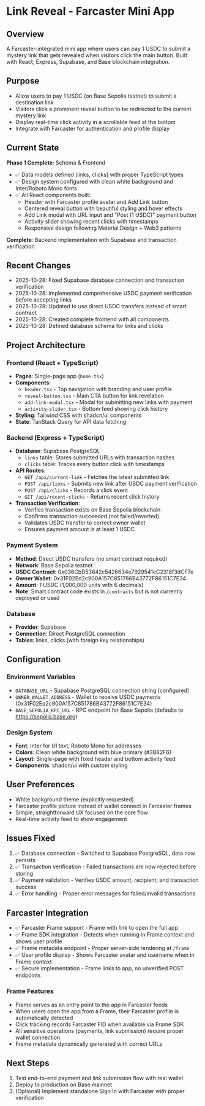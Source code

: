 # Link Reveal - Farcaster Mini App

## Overview
A Farcaster-integrated mini app where users can pay 1 USDC to submit a mystery link that gets revealed when visitors click the main button. Built with React, Express, Supabase, and Base blockchain integration.

## Purpose
- Allow users to pay 1 USDC (on Base Sepolia testnet) to submit a destination link
- Visitors click a prominent reveal button to be redirected to the current mystery link
- Display real-time click activity in a scrollable feed at the bottom
- Integrate with Farcaster for authentication and profile display

## Current State
**Phase 1 Complete**: Schema & Frontend
- ✅ Data models defined (links, clicks) with proper TypeScript types
- ✅ Design system configured with clean white background and Inter/Roboto Mono fonts
- ✅ All React components built:
  - Header with Farcaster profile avatar and Add Link button
  - Centered reveal button with beautiful styling and hover effects
  - Add Link modal with URL input and "Post (1 USDC)" payment button
  - Activity slider showing recent clicks with timestamps
  - Responsive design following Material Design + Web3 patterns

**Complete**: Backend implementation with Supabase and transaction verification

## Recent Changes
- 2025-10-28: Fixed Supabase database connection and transaction verification
- 2025-10-28: Implemented comprehensive USDC payment verification before accepting links
- 2025-10-28: Updated to use direct USDC transfers instead of smart contract
- 2025-10-28: Created complete frontend with all components
- 2025-10-28: Defined database schema for links and clicks

## Project Architecture

### Frontend (React + TypeScript)
- **Pages**: Single-page app (`home.tsx`)
- **Components**:
  - `header.tsx` - Top navigation with branding and user profile
  - `reveal-button.tsx` - Main CTA button for link revelation
  - `add-link-modal.tsx` - Modal for submitting new links with payment
  - `activity-slider.tsx` - Bottom feed showing click history
- **Styling**: Tailwind CSS with shadcn/ui components
- **State**: TanStack Query for API data fetching

### Backend (Express + TypeScript)
- **Database**: Supabase PostgreSQL
  - `links` table: Stores submitted URLs with transaction hashes
  - `clicks` table: Tracks every button click with timestamps
- **API Routes**:
  - `GET /api/current-link` - Fetches the latest submitted link
  - `POST /api/links` - Submits new link after USDC payment verification
  - `POST /api/clicks` - Records a click event
  - `GET /api/recent-clicks` - Returns recent click history
- **Transaction Verification**: 
  - Verifies transaction exists on Base Sepolia blockchain
  - Confirms transaction succeeded (not failed/reverted)
  - Validates USDC transfer to correct owner wallet
  - Ensures payment amount is at least 1 USDC

### Payment System
- **Method**: Direct USDC transfers (no smart contract required)
- **Network**: Base Sepolia testnet
- **USDC Contract**: 0x036CbD53842c5426634e7929541eC2318f3dCF7e
- **Owner Wallet**: 0x31F02Ed2c900A157C851786B43772F86151C7E34
- **Amount**: 1 USDC (1,000,000 units with 6 decimals)
- **Note**: Smart contract code exists in `/contracts` but is not currently deployed or used

### Database
- **Provider**: Supabase
- **Connection**: Direct PostgreSQL connection
- **Tables**: links, clicks (with foreign key relationships)

## Configuration

### Environment Variables
- `DATABASE_URL` - Supabase PostgreSQL connection string (configured)
- `OWNER_WALLET_ADDRESS` - Wallet to receive USDC payments (0x31F02Ed2c900A157C851786B43772F86151C7E34)
- `BASE_SEPOLIA_RPC_URL` - RPC endpoint for Base Sepolia (defaults to https://sepolia.base.org)

### Design System
- **Font**: Inter for UI text, Roboto Mono for addresses
- **Colors**: Clean white background with blue primary (#3B82F6)
- **Layout**: Single-page with fixed header and bottom activity feed
- **Components**: shadcn/ui with custom styling

## User Preferences
- White background theme (explicitly requested)
- Farcaster profile picture instead of wallet connect in Farcaster frames
- Simple, straightforward UX focused on the core flow
- Real-time activity feed to show engagement

## Issues Fixed
1. ✅ Database connection - Switched to Supabase PostgreSQL, data now persists
2. ✅ Transaction verification - Failed transactions are now rejected before storing
3. ✅ Payment validation - Verifies USDC amount, recipient, and transaction success
4. ✅ Error handling - Proper error messages for failed/invalid transactions

## Farcaster Integration
- ✅ Farcaster Frame support - Frame with link to open the full app
- ✅ Frame SDK integration - Detects when running in Frame context and shows user profile
- ✅ Frame metadata endpoint - Proper server-side rendering at `/frame`
- ✅ User profile display - Shows Farcaster avatar and username when in Frame context
- ✅ Secure implementation - Frame links to app, no unverified POST endpoints

### Frame Features
- Frame serves as an entry point to the app in Farcaster feeds
- When users open the app from a Frame, their Farcaster profile is automatically detected
- Click tracking records Farcaster FID when available via Frame SDK
- All sensitive operations (payments, link submission) require proper wallet connection
- Frame metadata dynamically generated with correct URLs

## Next Steps
1. Test end-to-end payment and link submission flow with real wallet
2. Deploy to production on Base mainnet
3. (Optional) Implement standalone Sign In with Farcaster with proper verification
